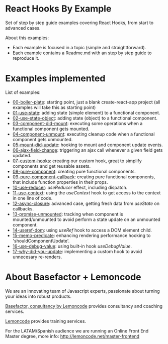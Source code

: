 # React Hooks By Example

Set of step by step guide examples covering React Hooks, from start to advanced cases.

About this examples:
  - Each example is focused in a topic (simple and straightforward).
  - Each example contains a Readme.md with an step by step guide to reproduce it.

# Examples implemented

List of examples:
  - [00-boiler-plate](https://github.com/Lemoncode/react-hooks-by-example/tree/master/00-boilerplate): starting point, just a blank create-react-app project (all examples will take
  this as starting point)
  - [01-use-state](https://github.com/Lemoncode/react-hooks-by-example/tree/master/01-use-state): adding state (simple element) to a functional component.
  - [02-use-state-object](https://github.com/Lemoncode/react-hooks-by-example/tree/master/02-use-state-object): adding state (object) to a functional component.
  - [03-component-did-mount](https://github.com/Lemoncode/react-hooks-by-example/tree/master/03-component-did-mount): executing some operations when a functional component gets mounted.
  - [04-component-unmount](https://github.com/Lemoncode/react-hooks-by-example/tree/master/04-component_unmount): executing cleanup code when a functional component gets unmounted.
  - [05-mount-did-update](https://github.com/Lemoncode/react-hooks-by-example/tree/master/05-mount-did-update): hooking to mount and component update events.
  - [06-ajax-field-change](https://github.com/Lemoncode/react-hooks-by-example/tree/master/06-ajax-field-change): triggering an ajax call whenever a given field gets updated.
  - [07-custom-hooks](https://github.com/Lemoncode/react-hooks-by-example/tree/master/07-custom-hook): creating our custom hook, great to simplify components and get reusable assets.
  - [08-pure-component](https://github.com/Lemoncode/react-hooks-by-example/tree/master/08-pure-component): creating pure functional components.
  - [09-pure-component-callback](https://github.com/Lemoncode/react-hooks-by-example/tree/master/09-pure-component-callback): creating pure functional components, that include function properties
  in their props.
  - [10-use-reducer](https://github.com/Lemoncode/react-hooks-by-example/tree/master/10-use-reducer): _useReducer_ effect, including dispatch.
  - [11-use-context](https://github.com/Lemoncode/react-hooks-by-example/tree/master/11-use-context): using the _useContext_ hook to get access to the context in one line of code.
  - [12-async-closure](https://github.com/Lemoncode/react-hooks-by-example/tree/master/12-async-closure): advanced case, getting fresh data from _useState_ on callbacks.
  - [13-promise-unmounted](https://github.com/Lemoncode/react-hooks-by-example/tree/master/13-promise-unmounted): tracking when component is mounted/unmounted to avoid perform a state update on an unmounted component.
  - [14-useref-dom](https://github.com/Lemoncode/react-hooks-by-example/tree/master/14-useref-dom): using _useRef_ hook to access a DOM element child.
  - [15-memo-predicate](https://github.com/Lemoncode/react-hooks-by-example/tree/master/15-memo-predicate): enhancing rendering performance hooking to 'shouldComponentUpdate'.
  - [16-use-debug-value](https://github.com/Lemoncode/react-hooks-by-example/tree/master/16-use-debug-value): using built-in hook _useDebugValue_.
  - [17-why-did-you-update](https://github.com/Lemoncode/react-hooks-by-example/tree/master/17-why-did-you-update): implementing a custom hook to avoid unnecesary re-renders.

# About Basefactor + Lemoncode

We are an innovating team of Javascript experts, passionate about turning your ideas into robust products.

[Basefactor, consultancy by Lemoncode](http://www.basefactor.com) provides consultancy and coaching services.

[Lemoncode](http://lemoncode.net/services/en/#en-home) provides training services.

For the LATAM/Spanish audience we are running an Online Front End Master degree, more info: http://lemoncode.net/master-frontend
